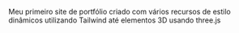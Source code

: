 Meu primeiro site de portfólio criado com vários recursos de estilo dinâmicos utilizando Tailwind até elementos 3D usando three.js
